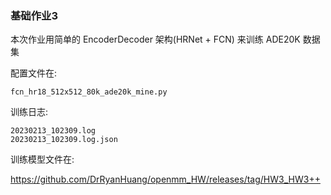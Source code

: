 ### 基础作业3

本次作业用简单的 EncoderDecoder 架构(HRNet + FCN) 来训练 ADE20K 数据集

配置文件在:
```
fcn_hr18_512x512_80k_ade20k_mine.py
```

训练日志:
```
20230213_102309.log
20230213_102309.log.json
```


训练模型文件在:

https://github.com/DrRyanHuang/openmm_HW/releases/tag/HW3_HW3++

